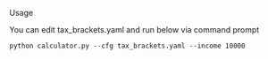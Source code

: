 Usage

You can edit tax_brackets.yaml and run below via command prompt

```python calculator.py --cfg tax_brackets.yaml --income 10000```